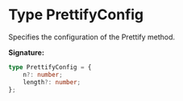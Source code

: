 
# Type PrettifyConfig

Specifies the configuration of the Prettify method.

<b>Signature:</b>

```typescript
type PrettifyConfig = {
    n?: number;
    length?: number;
};
```
